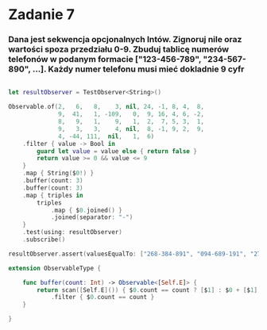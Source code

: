 # Zadanie 7

### Dana jest sekwencja opcjonalnych Intów. Zignoruj nile oraz wartości spoza przedziału 0-9. Zbuduj tablicę numerów telefonów w podanym formacie ["123-456-789", "234-567-890", ...]. Każdy numer telefonu musi mieć dokladnie 9 cyfr

```swift

let resultObserver = TestObserver<String>()

Observable.of(2,   6,   8,    3, nil, 24, -1, 8, 4,  8,
              9,  41,   1, -109,   0,  9, 16, 4, 6, -2,
              8,   9,   1,    9,   1,  2,  7, 5, 3,  1,
              9,   3,   3,    4, nil,  8, -1, 9, 2,  9,
              4, -44, 111,  nil,   1,  6)
    .filter { value -> Bool in
        guard let value = value else { return false }
        return value >= 0 && value <= 9
    }
    .map { String($0!) }
    .buffer(count: 3)
    .buffer(count: 3)
    .map { triples in
        triples
            .map { $0.joined() }
            .joined(separator: "-")
    }
    .test(using: resultObserver)
    .subscribe()

resultObserver.assert(valuesEqualTo: ["268-384-891", "094-689-191", "275-319-334"])

extension ObservableType {

    func buffer(count: Int) -> Observable<[Self.E]> {
        return scan([Self.E]()) { $0.count == count ? [$1] : $0 + [$1] }
            .filter { $0.count == count }
    }

}

```